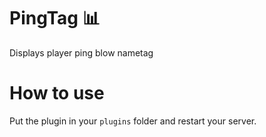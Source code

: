 # PingTag 📊
Displays player ping blow nametag

# How to use
Put the plugin in your `plugins` folder and restart your server.
